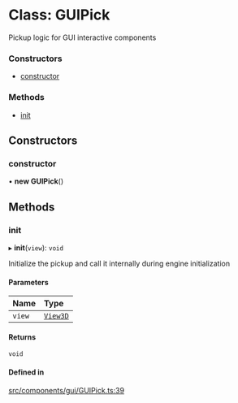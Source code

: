 # Class: GUIPick

Pickup logic for GUI interactive components

### Constructors

- [constructor](GUIPick.md#constructor)

### Methods

- [init](GUIPick.md#init)

## Constructors

### constructor

• **new GUIPick**()

## Methods

### init

▸ **init**(`view`): `void`

Initialize the pickup and call it internally during engine initialization

#### Parameters

| Name | Type |
| :------ | :------ |
| `view` | [`View3D`](View3D.md) |

#### Returns

`void`

#### Defined in

[src/components/gui/GUIPick.ts:39](https://github.com/Orillusion/orillusion/blob/main/src/components/gui/GUIPick.ts#L39)

